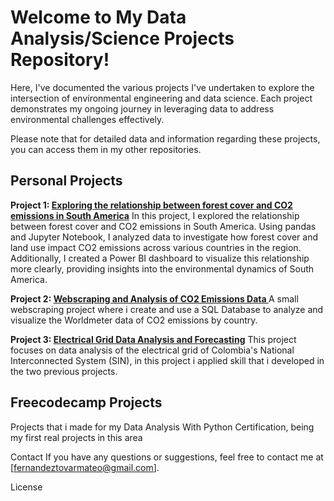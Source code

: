 # Welcome to My Data Analysis/Science Projects Repository!
Here, I've documented the various projects I've undertaken to explore the intersection of environmental engineering and data science. Each project demonstrates my ongoing journey in leveraging data to address environmental challenges effectively.

Please note that for detailed data and information regarding these projects, you can access them in my other repositories.
## Personal Projects

**Project 1: [Exploring the relationship between forest cover and CO2 emissions in South America](https://github.com/Mateoferrnandez/Emissions-and-land-)**
In this project, I explored the relationship between forest cover and CO2 emissions in South America. Using pandas and Jupyter Notebook, I analyzed data to investigate how forest cover and land use impact CO2 emissions across various countries in the region. Additionally, I created a Power BI dashboard to visualize this relationship more clearly, providing insights into the environmental dynamics of South America.

**Project 2: [Webscraping and Analysis of CO2 Emissions Data ](https://github.com/Mateoferrnandez/Webscraping-and-Analysis-of-CO2-Emissions-Data/tree/main)**
A small webscraping project where i create and use a SQL Database to analyze and visualize the Worldmeter data of CO2 emissions by country.

**Project 3: [Electrical Grid Data Analysis and Forecasting](https://github.com/Mateoferrnandez/GeneracionElectricaColombia)**
This project focuses on data analysis of the electrical grid of Colombia's National Interconnected System (SIN), in this project i applied skill that i developed in the two previous projects.

## Freecodecamp Projects
Projects that i made for my Data Analysis With Python Certification, being my first real projects in this area



Contact
If you have any questions or suggestions, feel free to contact me at [fernandeztovarmateo@gmail.com].

License
